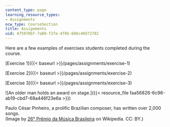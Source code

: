 ```yaml
---
content_type: page
learning_resource_types:
- Assignments
ocw_type: CourseSection
title: Assignments
uid: 475970bf-7a88-f2fe-4f05-686c40d72782
---
```


Here are a few examples of exercises students completed during the course.

[Exercise 1]({{< baseurl >}}/pages/assignments/exercise-1)

[Exercise 2]({{< baseurl >}}/pages/assignments/exercise-2)

[Exercise 3]({{< baseurl >}}/pages/assignments/exercise-3)

![An older man holds an award on stage.]({{< resource_file faa56826-6c96-ab19-cbd7-68a446f23e6a >}})  

Paulo César Pinheiro, a prolific Brazilian composer, has written over 2,000 songs.  
(Image by [26° Prêmio da Música Brasileira](https://pt.wikipedia.org/wiki/Paulo_C%C3%A9sar_Pinheiro#/media/File:26_Pr%C3%AAmio_da_M%C3%BAsica_Brasileira_(18082039053).jpg) on Wikipedia. CC: BY.)